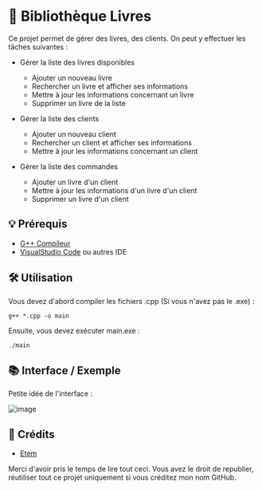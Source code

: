 # 📖 Bibliothèque Livres
Ce projet permet de gérer des livres, des clients. On peut y effectuer les tâches suivantes : 

* Gérer la liste des livres disponibles
  * Ajouter un nouveau livre
  * Rechercher un livre et afficher ses informations
  * Mettre à jour les informations concernant un livre
  * Supprimer un livre de la liste
    
* Gérer la liste des clients
  * Ajouter un nouveau client
  * Rechercher un client et afficher ses informations
  * Mettre à jour les informations concernant un client
    
* Gérer la liste des commandes
  * Ajouter un livre d'un client
  * Mettre à jour les informations d'un livre d'un client
  * Supprimer un livre d'un client

## 💡 Prérequis
* [G++ Compileur](https://sourceforge.net/projects/mingw/)
* [VisualStudio Code](https://code.visualstudio.com/) ou autres IDE

## 🛠️ Utilisation
Vous devez d'abord compiler les fichiers .cpp (Si vous n'avez pas le .exe) : 

`g++ *.cpp -o main`

Ensuite, vous devez exécuter main.exe : 

`./main`

## 📚 Interface / Exemple

Petite idée de l'interface : 

![image](https://github.com/user-attachments/assets/24f775e0-40f6-458d-b451-8bae90f5745c)


## 📧 Crédits
* [Etem](https://github.com/Etem-Source)

Merci d'avoir pris le temps de lire tout ceci.
Vous avez le droit de republier, réutiliser tout ce projet uniquement si vous créditez mon nom GitHub.
